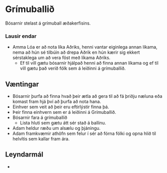 # Grímuballið

Bósarnir stelast á grímuball æðakerfisins.

### Lausir endar
- Amma Lóa er að nota líka Aðriks, henni vantar eiginlega annan líkama, nema að
  hún sé tilbúin að drepa Aðrik en hún kærir sig ekkert sérstaklega um að vera
  föst með líkama Aðriks.
  - Ef til vill gætu bósarnir hjálpað henni að finna annan líkama og ef til 
    vill gætu það verið fólk sem á leiðinni á grímuballið.

## Væntingar
- Bósarnir þurfa að finna hvað þeir ætla að gera til að fá þriðju næluna eða
  komast fram hjá því að þurfa að nota hana.
- Einhver sem veit að þeir eru eftirlýstir finna þá.
- Þeir finna einhvern sem er á leiðinni á Grímuballið.
- Bósarnir fara á grímuballið
  - Lista hluti sem gætu átt sér stað á ballinu.
- Adam heldur ræðu um alsælu og þjáningu.
- Adam framkvæmir athöfn sem felur í sér að fórna fólki og opna hlið til 
  helvítis sem kallar fram ára.

## Leyndarmál
- 